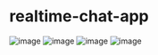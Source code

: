# realtime-chat-app

![image](https://github.com/anandureghu/realtime-chat-app/assets/81469831/5cc1c32d-2fec-42ab-964b-760f53a6bb54)
![image](https://github.com/anandureghu/realtime-chat-app/assets/81469831/c37f39c2-8cda-4f4d-b266-ac03bd1e6386)
![image](https://github.com/anandureghu/realtime-chat-app/assets/81469831/e2629918-83d2-466c-941d-0aca0672a6a3)
![image](https://github.com/anandureghu/realtime-chat-app/assets/81469831/5740ead5-dab7-4101-9b8f-4d46f2248bc7)
